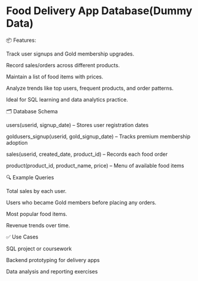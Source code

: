 # Food Delivery App Database(Dummy Data)
📦 Features:

Track user signups and Gold membership upgrades.

Record sales/orders across different products.

Maintain a list of food items with prices.

Analyze trends like top users, frequent products, and order patterns.

Ideal for SQL learning and data analytics practice.


🗂️ Database Schema

users(userid, signup_date) – Stores user registration dates

goldusers_signup(userid, gold_signup_date) – Tracks premium membership adoption

sales(userid, created_date, product_id) – Records each food order

product(product_id, product_name, price) – Menu of available food items


🔍 Example Queries

Total sales by each user.

Users who became Gold members before placing any orders.

Most popular food items.

Revenue trends over time.

✅ Use Cases

SQL project or coursework

Backend prototyping for delivery apps

Data analysis and reporting exercises

